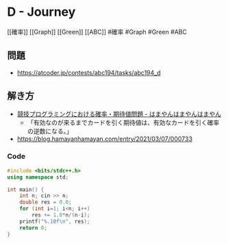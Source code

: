 # D - Journey
[[確率]] [[Graph]] [[Green]] [[ABC]]
#確率 #Graph #Green #ABC 

## 問題
- https://atcoder.jp/contests/abc194/tasks/abc194_d

## 解き方
- [競技プログラミングにおける確率・期待値問題 - はまやんはまやんはまやん](https://blog.hamayanhamayan.com/entry/2016/11/14/223727)
  - 「有効なのが来るまでカードを引く期待値は、有効なカードを引く確率の逆数になる。」
-  https://blog.hamayanhamayan.com/entry/2021/03/07/000733

### Code
```c++
#include <bits/stdc++.h>
using namespace std;

int main() {
	int	n; cin >> n;
	double res = 0.0;
	for (int i=1; i<n; i++)
		res += 1.0*n/(n-i);
	printf("%.10f\n", res);
    return 0;
}
```